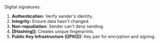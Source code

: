 Digital signatures:

1. **Authentication:** Verify sender's identity.
2. **Integrity:** Ensure data hasn't changed.
3. **Non-repudiation:** Sender can't deny sending.
4. **[[Hashing]]:** Creates unique fingerprints.
5. **Public Key Infrastructure ([[PKI]]):** Key pair for encryption and signing.